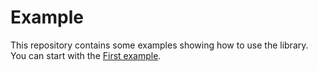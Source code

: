 # Example

This repository contains some examples showing how to use the
library. You can start with the [First
example](https://github.com/francoisthire/bam/tree/master/example/1-simple).
